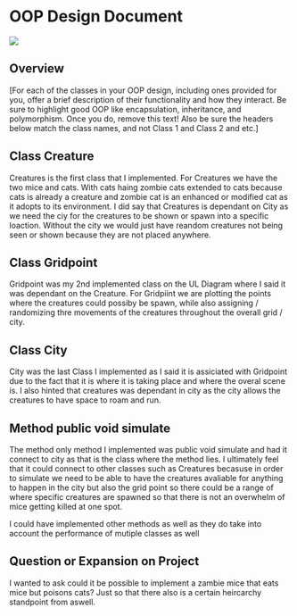 # OOP Design Document

![](/Project2UML.png)

## Overview
 

[For each of the classes in your OOP design, including ones provided
for you, offer a brief description of their functionality and how they
interact. Be sure to highlight good OOP like encapsulation,
inheritance, and polymorphism. Once you do, remove this text! Also be
sure the headers below match the class names, and not Class 1 and
Class 2 and etc.]

## Class Creature 

Creatures is the first class that I implemented. For Creatures we have the two mice and cats. With cats haing zombie cats extended to cats because cats is already a creature and zombie cat is an enhanced or modified cat as it adopts to its environment. I did say that Creatures  is dependant on City as we need the ciy for the creatures to be shown or spawn into a specific loaction. Without the city we would just have reandom creatures not being seen or shown because they are not placed anywhere.

## Class Gridpoint

Gridpoint was my 2nd implemented class on the UL Diagram where I said it was dependant on the Creature. For Gridpiint we are plotting the points where the creatures could possiby be spawn, while also assigning / randomizing thre movements of the creatures throughout the overall grid / city.

## Class City

City was the last Class I implemented as I said it is assiciated with Gridpoint due to the fact that it is where it is taking place and where the overal scene is. I also hinted that creatures was dependant in city as the city allows the creatures to have space to roam and run. 

## Method public void simulate

The method only method I implemented was public void simulate and had it connect to city as that is the class where the method lies. I ultimately feel that it could connect to other classes such as Creatures becasuse in order to simulate we need to be able to have the creatures avaliable for anything to happen in the city but also the grid point so there could be a range of where specific creatures are spawned so that there is not an overwhelm of mice getting killed at one spot. 

I could have implemented other methods as well as they do take into account the performance of mutiple classes as well

## Question or Expansion on Project 

I wanted to ask could it be possible to implement a zambie mice that eats mice but poisons cats? Just so that there also is a certain heircarchy standpoint from aswell.
